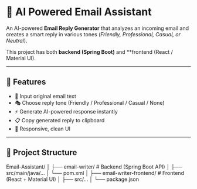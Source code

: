 # 📧 AI Powered Email Assistant  

An AI-powered **Email Reply Generator** that analyzes an incoming email and creates a smart reply in various tones (*Friendly, Professional, Casual, or Neutral*).  

This project has both **backend (Spring Boot)** and **frontend (React / Material UI).  

---

## 🚀 Features
- 📝 Input original email text  
- 🎭 Choose reply tone (Friendly / Professional / Casual / None)  
- ⚡ Generate AI-powered response instantly  
- 📋 Copy generated reply to clipboard  
- 🎨 Responsive, clean UI  

---

## 📂 Project Structure
Email-Assistant/
│
├── email-writer/ # Backend (Spring Boot API)
│ ├── src/main/java/...
│ └── pom.xml
│
├── email-writer-frontend/ # Frontend (React + Material UI)
│ ├── src/...
│ └── package.json
